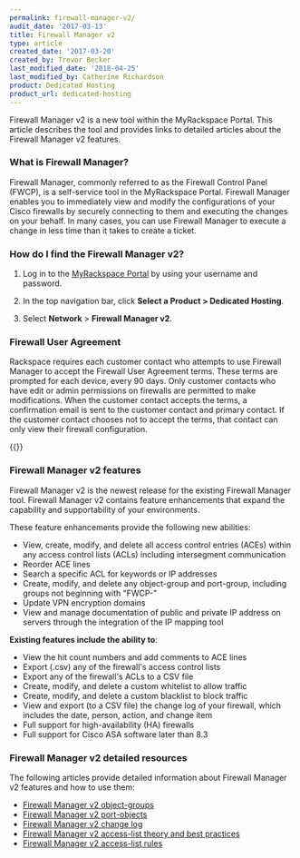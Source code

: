 ```yaml
---
permalink: firewall-manager-v2/
audit_date: '2017-03-13'
title: Firewall Manager v2
type: article
created_date: '2017-03-20'
created_by: Trevor Becker
last_modified_date: '2018-04-25'
last_modified_by: Catherine Richardson
product: Dedicated Hosting
product_url: dedicated-hosting
---
```


Firewall Manager v2 is a new tool within the MyRackspace Portal. This article describes the tool and provides links to detailed articles about the Firewall Manager v2 features.

### What is Firewall Manager?

Firewall Manager, commonly referred to as the Firewall Control Panel (FWCP), is a self-service tool in the MyRackspace Portal. Firewall Manager enables you to immediately view and modify the configurations of your Cisco firewalls by securely connecting to them and executing the changes on your behalf. In many cases, you can use Firewall Manager to execute a change in less time than it takes to create a ticket.

### How do I find the Firewall Manager v2?

1. Log in to the [MyRackspace Portal](https://login.rackspace.com) by using your username and password.

2. In the top navigation bar, click **Select a Product > Dedicated Hosting**.

3. Select **Network** > **Firewall Manager v2**.

### Firewall User Agreement

Rackspace requires each customer contact who attempts to use Firewall Manager to accept the Firewall User Agreement terms. These terms are prompted for each device, every 90 days. Only customer contacts who have edit or admin permissions on firewalls are permitted to make modifications. When the customer contact accepts the terms, a confirmation email is sent to the customer contact and primary contact. If the customer contact chooses not to accept the terms, that contact can only view their firewall configuration.

{{<image src="user-agreement.png" alt="" title="">}}

### Firewall Manager v2 features

Firewall Manager v2 is the newest release for the existing Firewall Manager tool. Firewall Manager v2 contains feature enhancements that expand the capability and supportability of your environments.

These feature enhancements provide the following new abilities:

- View, create, modify, and delete all access control entries (ACEs) within any access control lists (ACLs) including intersegment communication
- Reorder ACE lines
- Search a specific ACL for keywords or IP addresses
- Create, modify, and delete any object-group and port-group, including groups not beginning with "FWCP-"
- Update VPN encryption domains
- View and manage documentation of public and private IP address on servers through the integration of the IP mapping tool

**Existing features include the ability to**:

- View the hit count numbers and add comments to ACE lines
- Export (.csv) any of the firewall's access control lists
- Export any of the firewall's ACLs to a CSV file
- Create, modify, and delete a custom whitelist to allow traffic
- Create, modify, and delete a custom blacklist to block traffic
- View and export (to a CSV file) the change log of your firewall, which includes the date, person, action, and change item
- Full support for high-availability (HA) firewalls
- Full support for Cisco ASA software later than 8.3

### Firewall Manager v2 detailed resources

The following articles provide detailed information about Firewall Manager v2 features and how to use them:

- [Firewall Manager v2 object-groups](/how-to/firewall-manager-v2-object-groups)
- [Firewall Manager v2 port-objects](/how-to/firewall-manager-v2-port-groups)
- [Firewall Manager v2 change log](/how-to/firewall-manager-v2-change-log)
- [Firewall Manager v2 access-list theory and best practices](/how-to/firewall-manager-v2-access-list-theory-and-best-practices)
- [Firewall Manager v2 access-list rules](/how-to/firewall-manager-v2-access-list-rules)
